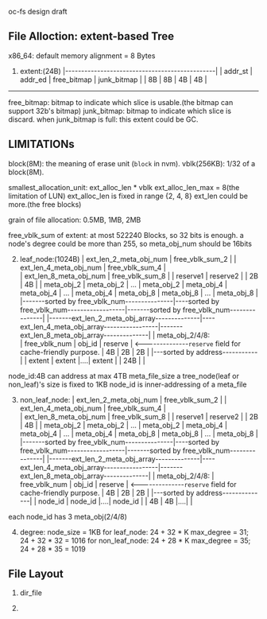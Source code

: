 oc-fs design draft 

File Alloction: extent-based Tree
---------------------------------

x86_64: default memory alignment = 8 Bytes

1. extent:(24B)
|-----------------------------------------------|
| addr_st | addr_ed | free_bitmap | junk_bitmap |
| 8B      | 8B      | 4B          | 4B          |
-------------------------------------------------
free_bitmap: bitmap to indicate which slice is usable.(the bitmap can support 32b's bitmap)
junk_bitmap: bitmap to indicate which slice is discard.
when junk_bitmap is full: this extent could be GC.

LIMITATIONs
-----------
block(8M): the meaning of erase unit (`block` in nvm). 
vblk(256KB): 1/32 of a block(8M).


smallest_allocation_unit: ext_alloc_len * vblk
ext_alloc_len_max = 8(the limitation of LUN)
ext_alloc_len is fixed in range {2, 4, 8}
ext_len could be more.(the free blocks)

grain of file allocation: 0.5MB, 1MB, 2MB

free_vblk_sum of extent: at most 522240 Blocks, so 32 bits is enough.
a node's degree could be more than 255, so meta_obj_num should be 16bits

2. leaf_node:(1024B)
| ext_len_2_meta_obj_num | free_vblk_sum_2  | 
| ext_len_4_meta_obj_num | free_vblk_sum_4  |																					
| ext_len_8_meta_obj_num | free_vblk_sum_8  |
| reserve1               | reserve2         |
| 2B                     | 4B               |
| meta_obj_2 | meta_obj_2 | ... |  meta_obj_2 | meta_obj_4 | meta_obj_4 | ... |  meta_obj_4 | meta_obj_8 | meta_obj_8 | ... |  meta_obj_8 |
|-------sorted by free_vblk_num---------------|----sorted by free_vblk_num------------------|-------sorted by free_vblk_num---------------|
|-------ext_len_2_meta_obj_array--------------|----ext_len_4_meta_obj_array-----------------|-------ext_len_8_meta_obj_array--------------|
| meta_obj_2/4/8:  
| free_vblk_num | obj_id | reserve | <--------------`reserve` field for cache-friendly purpose.
| 4B            | 2B     | 2B      | 
|---sorted by address-----------|
| extent | extent |....| extent |
| 24B    |                      |
 
node_id:4B can address at max 4TB meta_file_size
a tree_node(leaf or non_leaf)'s size is fixed to 1KB
node_id is inner-addressing of a meta_file

3. non_leaf_node:
| ext_len_2_meta_obj_num | free_vblk_sum_2  | 
| ext_len_4_meta_obj_num | free_vblk_sum_4  |																					
| ext_len_8_meta_obj_num | free_vblk_sum_8  |
| reserve1               | reserve2         |
| 2B                     | 4B               |
| meta_obj_2 | meta_obj_2 | ... |  meta_obj_2 | meta_obj_4 | meta_obj_4 | ... |  meta_obj_4 | meta_obj_8 | meta_obj_8 | ... |  meta_obj_8 |
|-------sorted by free_vblk_num---------------|----sorted by free_vblk_num------------------|-------sorted by free_vblk_num---------------|
|-------ext_len_2_meta_obj_array--------------|----ext_len_4_meta_obj_array-----------------|-------ext_len_8_meta_obj_array--------------|
| meta_obj_2/4/8:
| free_vblk_num | obj_id | reserve | <--------------`reserve` field for cache-friendly purpose.
| 4B            | 2B     | 2B      | 
|---sorted by address--------------|
| node_id | node_id |....| node_id |
| 4B      | 4B      |....|         |

each node_id has 3 meta_obj(2/4/8)

4. degree:
node_size = 1KB
for leaf_node: 24 + 32 * K         max_degree = 31;  24 + 32 * 32  = 1016
for non_leaf_node: 24 + 28 * K       max_degree = 35;  24 + 28 * 35 = 1019


File Layout
-----------
1. dir_file
  

2. 



